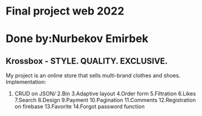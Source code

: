 # Final project web 2022 

# Done by:Nurbekov Emirbek 

## Krossbox - STYLE.   QUALITY.   EXCLUSIVE.
My project is an online store that sells multi-brand clothes and shoes.
Implementation:

1. CRUD on JSON/
2.Bin
3.Adaptive layout
4.Order form
5.Filtration
6.Likes
7.Search
8.Design
9.Payment
10.Pagination
11.Comments
12.Registration on firebase
13.Favorite
14.Forgot password function
